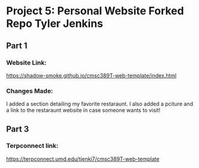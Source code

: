 # Project 5: Personal Website Forked Repo Tyler Jenkins

## Part 1

### Website Link: 
https://shadow-smoke.github.io/cmsc389T-web-template/index.html

### Changes Made: 
I added a section detailing my favorite restaraunt. I also added a pciture and a link to the restaraunt website in case someone wants to visit!

## Part 3

### Terpconnect link:
https://terpconnect.umd.edu/tjenki7/cmsc389T-web-template
